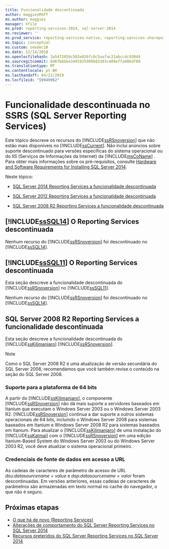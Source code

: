 ```yaml
---
title: Funcionalidade descontinuada
author: maggiesMSFT
ms.author: maggies
manager: kfile
ms.prod: reporting-services-2014, sql-server-2014
ms.reviewer: ''
ms.prod_service: reporting-services-native, reporting-services-sharepoint
ms.topic: conceptual
ms.custom: seodec18
ms.date: 12/14/2018
ms.openlocfilehash: 3a5472859c582e026fc0c5aafac21abccdc93044
ms.sourcegitcommit: 8d6fb6bbe3491925909b83103c409effa006df88
ms.translationtype: MT
ms.contentlocale: pt-BR
ms.lasthandoff: 04/22/2019
ms.locfileid: "59949962"
---
```

# <a name="discontinued-functionality-in-sql-server-reporting-services-ssrs"></a>Funcionalidade descontinuada no SSRS (SQL Server Reporting Services)

  Este tópico descreve os recursos do [!INCLUDE[ssRSnoversion](../includes/ssrsnoversion-md.md)] que não estão mais disponíveis no [!INCLUDE[ssCurrent](../includes/sscurrent-md.md)]. Não inclui anúncios sobre suporte descontinuado para versões específicas do sistema operacional ou do IIS (Serviços de Informações da Internet) da [!INCLUDE[msCoName](../includes/msconame-md.md)] . Para obter mais informações sobre os pré-requisitos, consulte [Hardware and Software Requirements for Installing SQL Server 2014](../sql-server/install/hardware-and-software-requirements-for-installing-sql-server.md).  
  
 Neste tópico:  
  
- [SQL Server 2014 Reporting Services a funcionalidade descontinuada](#bkmk_sql14)  
  
- [SQL Server 2012 Reporting Services a funcionalidade descontinuada](#bkmk_rc0)  
  
- [SQL Server 2008 R2 Reporting Services a funcionalidade descontinuada](#bkmk_kj)  
  
##  <a name="bkmk_sql14"></a> [!INCLUDE[ssSQL14](../includes/sssql14-md.md)] O Reporting Services descontinuada

 Nenhum recurso do [!INCLUDE[ssRSnoversion](../includes/ssrsnoversion-md.md)] foi descontinuado no [!INCLUDE[ssSQL14](../includes/sssql14-md.md)].  
  
##  <a name="bkmk_rc0"></a> [!INCLUDE[ssSQL11](../includes/sssql11-md.md)] O Reporting Services descontinuada

 Esta seção descreve a funcionalidade descontinuada do [!INCLUDE[ssRSnoversion](../includes/ssrsnoversion-md.md)] no [!INCLUDE[ssSQL11](../includes/sssql11-md.md)].  
  
 Nenhum recurso do [!INCLUDE[ssRSnoversion](../includes/ssrsnoversion-md.md)] foi descontinuado no [!INCLUDE[ssSQL14](../includes/sssql14-md.md)].  
  
##  <a name="bkmk_kj"></a> SQL Server 2008 R2 Reporting Services a funcionalidade descontinuada

 Esta seção descreve a funcionalidade descontinuada do [!INCLUDE[ssKilimanjaro](../includes/sskilimanjaro-md.md)] [!INCLUDE[ssRSnoversion](../includes/ssrsnoversion-md.md)].  
  
> [!NOTE]  
> Como o SQL Server 2008 R2 é uma atualização de versão secundária do SQL Server 2008, recomendamos que você também revise o conteúdo na seção do SQL Server 2008.
  
### <a name="64-bit-platform-support"></a>Suporte para a plataforma de 64 bits

 A partir do [!INCLUDE[ssKilimanjaro](../includes/sskilimanjaro-md.md)], o componente [!INCLUDE[ssRSnoversion](../includes/ssrsnoversion-md.md)] não dá mais suporte a servidores baseados em Itanium que executam o Windows Server 2003 ou o Windows Server 2003 R2. [!INCLUDE[ssRSnoversion](../includes/ssrsnoversion-md.md)] continua a dar suporte a outros sistemas operacionais de 64 bits, incluindo o Windows Server 2008 para sistemas baseados em Itanium e Windows Server 2008 R2 para sistemas baseados em Itanium. Para atualizar o [!INCLUDE[ssKilimanjaro](../includes/sskilimanjaro-md.md)] de uma instalação do [!INCLUDE[ssKatmai](../includes/sskatmai-md.md)] com o [!INCLUDE[ssRSnoversion](../includes/ssrsnoversion-md.md)] em uma edição Itanium-Based System do Windows Server 2003 ou do Windows Server 2003 R2, você deve atualizar o sistema operacional primeiro.  
  
### <a name="data-source-credentials-in-url-access"></a>Credenciais de fonte de dados em acesso a URL

 As cadeias de caracteres de parâmetro de acesso de URL *dsu:datasourcename = value* e *dsp:datasourcename = valor* foram descontinuadas. Em versões anteriores, essas cadeias de caracteres de parâmetros são armazenadas em texto normal no cache do navegador, o que não é seguro.  
  
## <a name="next-steps"></a>Próximas etapas

 - [O que há de novo &#40;Reporting Services&#41;](what-s-new-reporting-services.md)
 - [Alterações de comportamento do SQL Server Reporting Services no SQL Server 2014](behavior-changes-to-sql-server-reporting-services-in-sql-server-2016.md)
 - [Recursos preteridos do SQL Server Reporting Services no SQL Server 2014](deprecated-features-in-sql-server-reporting-services-ssrs.md)